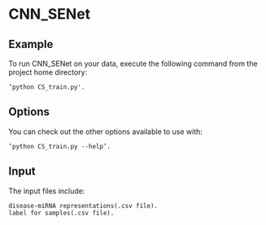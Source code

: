 # CNN_SENet

## Example
To run CNN_SENet on your data, execute the following command from the project home directory:

	‘python CS_train.py'.

## Options
You can check out the other options available to use with:

	‘python CS_train.py --help’.

## Input
The input files include:

	disease-miRNA representations(.csv file).
	label for samples(.csv file).






